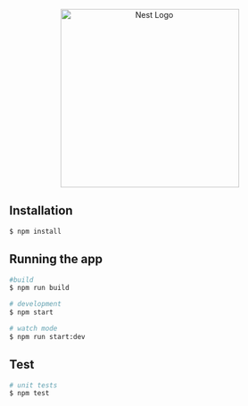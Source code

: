 <p align="center">
  <a href="http://nestjs.com/" target="blank"><img src="https://nestjs.com/img/logo_text.svg" width="320" alt="Nest Logo" /></a>
</p>

## Installation

```bash
$ npm install
```

## Running the app

```bash
#build
$ npm run build

# development
$ npm start

# watch mode
$ npm run start:dev
```

## Test

```bash
# unit tests
$ npm test
```